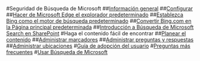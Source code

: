 #Seguridad de Búsqueda de Microsoft
##[Información general](overview-microsoft-search.md)
##[Configurar](setup-microsoft-search.md)
##[Hacer de Microsoft Edge el explorador predeterminado](set-default-browser.md)
##[Establezca Bing como el motor de búsqueda predeterminado](set-default-search-engine.md)
##[Convertir Bing.com en la Página principal predeterminada](set-default-homepage.md)
##[Introducción a Búsqueda de Microsoft Search en SharePoint](get-started-search-in-sharepoint-online.md)
#Haga el contenido fácil de encontrar
##[Planear el contenido](plan-your-content.md)
##[Administrar marcadores](manage-bookmarks.md)
##[Administrar preguntas y respuestas](manage-qas.md)
##[Administrar ubicaciones](manage-locations.md)
#[Guía de adopción del usuario](user-adoption-guide.md)
#[Preguntas más frecuentes](faqs.md)
#[Usar Búsqueda de Microsoft](use/about-microsoft-search.md)
